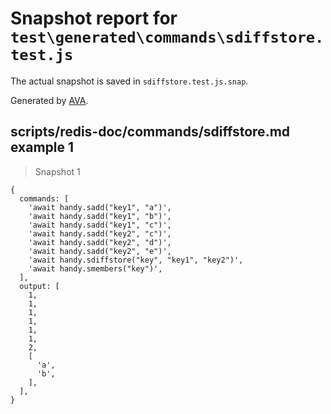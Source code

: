 # Snapshot report for `test\generated\commands\sdiffstore.test.js`

The actual snapshot is saved in `sdiffstore.test.js.snap`.

Generated by [AVA](https://ava.li).

## scripts/redis-doc/commands/sdiffstore.md example 1

> Snapshot 1

    {
      commands: [
        'await handy.sadd("key1", "a")',
        'await handy.sadd("key1", "b")',
        'await handy.sadd("key1", "c")',
        'await handy.sadd("key2", "c")',
        'await handy.sadd("key2", "d")',
        'await handy.sadd("key2", "e")',
        'await handy.sdiffstore("key", "key1", "key2")',
        'await handy.smembers("key")',
      ],
      output: [
        1,
        1,
        1,
        1,
        1,
        1,
        2,
        [
          'a',
          'b',
        ],
      ],
    }
